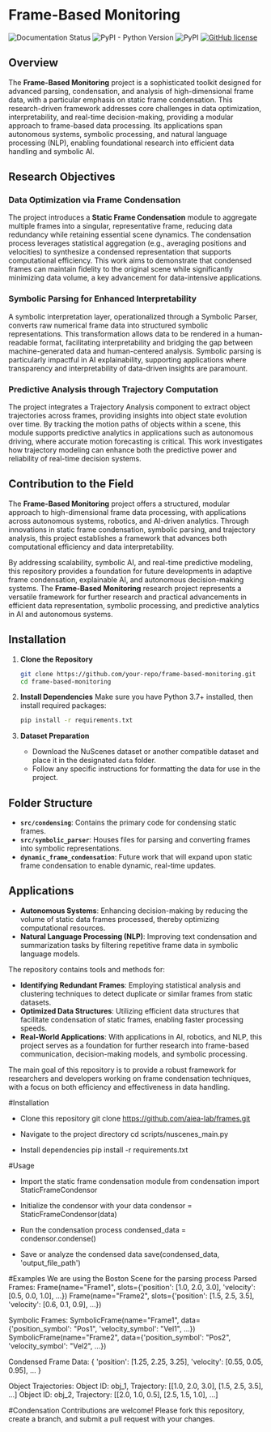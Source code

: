 # Frame-Based Monitoring

<!--- BADGES: START --->

![Documentation Status](https://readthedocs.org/projects/lotus-ai/badge/?version=latest)
![PyPI - Python Version](https://img.shields.io/pypi/pyversions/lotus-ai)
![PyPI](https://img.shields.io/pypi/v/lotus-ai)
[![GitHub license](https://img.shields.io/badge/License-MIT-blu.svg)][#license-gh-package]

[#license-gh-package]: https://lbesson.mit-license.org/

<!--- BADGES: END --->

## Overview
The **Frame-Based Monitoring** project is a sophisticated toolkit designed for advanced parsing, condensation, and analysis of high-dimensional frame data, with a particular emphasis on static frame condensation. This research-driven framework addresses core challenges in data optimization, interpretability, and real-time decision-making, providing a modular approach to frame-based data processing. Its applications span autonomous systems, symbolic processing, and natural language processing (NLP), enabling foundational research into efficient data handling and symbolic AI.

## Research Objectives

### Data Optimization via Frame Condensation
The project introduces a **Static Frame Condensation** module to aggregate multiple frames into a singular, representative frame, reducing data redundancy while retaining essential scene dynamics. The condensation process leverages statistical aggregation (e.g., averaging positions and velocities) to synthesize a condensed representation that supports computational efficiency. This work aims to demonstrate that condensed frames can maintain fidelity to the original scene while significantly minimizing data volume, a key advancement for data-intensive applications.

### Symbolic Parsing for Enhanced Interpretability
A symbolic interpretation layer, operationalized through a Symbolic Parser, converts raw numerical frame data into structured symbolic representations. This transformation allows data to be rendered in a human-readable format, facilitating interpretability and bridging the gap between machine-generated data and human-centered analysis. Symbolic parsing is particularly impactful in AI explainability, supporting applications where transparency and interpretability of data-driven insights are paramount.

### Predictive Analysis through Trajectory Computation
The project integrates a Trajectory Analysis component to extract object trajectories across frames, providing insights into object state evolution over time. By tracking the motion paths of objects within a scene, this module supports predictive analytics in applications such as autonomous driving, where accurate motion forecasting is critical. This work investigates how trajectory modeling can enhance both the predictive power and reliability of real-time decision systems.

## Contribution to the Field

The **Frame-Based Monitoring** project offers a structured, modular approach to high-dimensional frame data processing, with applications across autonomous systems, robotics, and AI-driven analytics. Through innovations in static frame condensation, symbolic parsing, and trajectory analysis, this project establishes a framework that advances both computational efficiency and data interpretability.

By addressing scalability, symbolic AI, and real-time predictive modeling, this repository provides a foundation for future developments in adaptive frame condensation, explainable AI, and autonomous decision-making systems. The **Frame-Based Monitoring** research project represents a versatile framework for further research and practical advancements in efficient data representation, symbolic processing, and predictive analytics in AI and autonomous systems.

## Installation

1. **Clone the Repository**
   ```bash
   git clone https://github.com/your-repo/frame-based-monitoring.git
   cd frame-based-monitoring
   ```

2. **Install Dependencies**
   Make sure you have Python 3.7+ installed, then install required packages:
   ```bash
   pip install -r requirements.txt
   ```

3. **Dataset Preparation**
   - Download the NuScenes dataset or another compatible dataset and place it in the designated `data` folder.
   - Follow any specific instructions for formatting the data for use in the project.

## Folder Structure

- **`src/condensing`**: Contains the primary code for condensing static frames.
- **`src/symbolic_parser`**: Houses files for parsing and converting frames into symbolic representations.
- **`dynamic_frame_condensation`**: Future work that will expand upon static frame condensation to enable dynamic, real-time updates.

## Applications

- **Autonomous Systems**: Enhancing decision-making by reducing the volume of static data frames processed, thereby optimizing computational resources.
- **Natural Language Processing (NLP)**: Improving text condensation and summarization tasks by filtering repetitive frame data in symbolic language models.

The repository contains tools and methods for:
- **Identifying Redundant Frames**: Employing statistical analysis and clustering techniques to detect duplicate or similar frames from static datasets.
- **Optimized Data Structures**: Utilizing efficient data structures that facilitate condensation of static frames, enabling faster processing speeds.
- **Real-World Applications**: With applications in AI, robotics, and NLP, this project serves as a foundation for further research into frame-based communication, decision-making models, and symbolic processing.

The main goal of this repository is to provide a robust framework for researchers and developers working on frame condensation techniques, with a focus on both efficiency and effectiveness in data handling.

#Installation
- Clone this repository
git clone https://github.com/aiea-lab/frames.git

- Navigate to the project directory
cd scripts/nuscenes_main.py

- Install dependencies
pip install -r requirements.txt

#Usage
- Import the static frame condensation module
from condensation import StaticFrameCondensor

- Initialize the condensor with your data
condensor = StaticFrameCondensor(data)

- Run the condensation process
condensed_data = condensor.condense()

- Save or analyze the condensed data
save(condensed_data, 'output_file_path')

#Examples
We are using the Boston Scene for the parsing process
Parsed Frames:
Frame(name="Frame1", slots={'position': [1.0, 2.0, 3.0], 'velocity': [0.5, 0.0, 1.0], ...})
Frame(name="Frame2", slots={'position': [1.5, 2.5, 3.5], 'velocity': [0.6, 0.1, 0.9], ...})

Symbolic Frames:
SymbolicFrame(name="Frame1", data={'position_symbol': "Pos1", 'velocity_symbol': "Vel1", ...})
SymbolicFrame(name="Frame2", data={'position_symbol': "Pos2", 'velocity_symbol': "Vel2", ...})

Condensed Frame Data:
{
    'position': [1.25, 2.25, 3.25],
    'velocity': [0.55, 0.05, 0.95],
    ...
}

Object Trajectories:
Object ID: obj_1, Trajectory: [[1.0, 2.0, 3.0], [1.5, 2.5, 3.5], ...]
Object ID: obj_2, Trajectory: [[2.0, 1.0, 0.5], [2.5, 1.5, 1.0], ...]


#Condensation
Contributions are welcome! Please fork this repository, create a branch, and submit a pull request with your changes.
